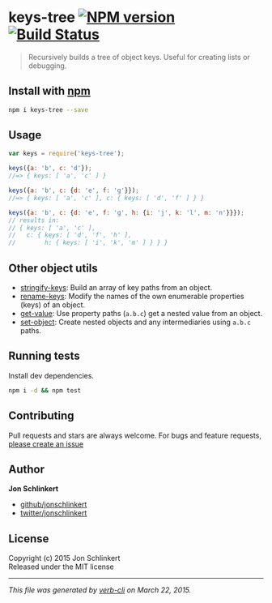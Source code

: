 # keys-tree [![NPM version](https://badge.fury.io/js/keys-tree.svg)](http://badge.fury.io/js/keys-tree)  [![Build Status](https://travis-ci.org/jonschlinkert/keys-tree.svg)](https://travis-ci.org/jonschlinkert/keys-tree) 

> Recursively builds a tree of object keys. Useful for creating lists or debugging.

## Install with [npm](npmjs.org)

```bash
npm i keys-tree --save
```

## Usage

```js
var keys = require('keys-tree');

keys({a: 'b', c: 'd'});
//=> { keys: [ 'a', 'c' ] }

keys({a: 'b', c: {d: 'e', f: 'g'}});
//=> { keys: [ 'a', 'c' ], c: { keys: [ 'd', 'f' ] } }

keys({a: 'b', c: {d: 'e', f: 'g', h: {i: 'j', k: 'l', m: 'n'}}});
// results in:
// { keys: [ 'a', 'c' ], 
//   c: { keys: [ 'd', 'f', 'h' ], 
//        h: { keys: [ 'i', 'k', 'm' ] } } }
```

## Other object utils
* [stringify-keys](https://github.com/doowb/stringify-keys): Build an array of key paths from an object.
* [rename-keys](https://github.com/jonschlinkert/rename-keys): Modify the names of the own enumerable properties (keys) of an object.
* [get-value](https://github.com/jonschlinkert/get-value): Use property paths (`a.b.c`) get a nested value from an object.
* [set-object](https://github.com/jonschlinkert/set-object): Create nested objects and any intermediaries using `a.b.c` paths.  

## Running tests
Install dev dependencies.

```bash
npm i -d && npm test
```

## Contributing
Pull requests and stars are always welcome. For bugs and feature requests, [please create an issue](https://github.com/jonschlinkert/keys-tree/issues)

## Author

**Jon Schlinkert**
 
+ [github/jonschlinkert](https://github.com/jonschlinkert)
+ [twitter/jonschlinkert](http://twitter.com/jonschlinkert) 

## License
Copyright (c) 2015 Jon Schlinkert  
Released under the MIT license

***

_This file was generated by [verb-cli](https://github.com/assemble/verb-cli) on March 22, 2015._